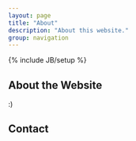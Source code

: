 ```yaml
---
layout: page
title: "About"
description: "About this website."
group: navigation
---
```

{% include JB/setup %}



## About the Website

:)

## Contact


